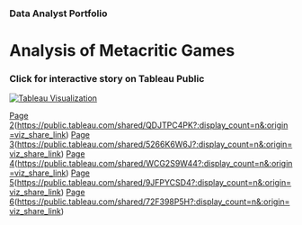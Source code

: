 ### Data Analyst Portfolio

# Analysis of Metacritic Games
### Click for interactive story on Tableau Public
[![Tableau Visualization](https://public.tableau.com/static/images/An/AnalysisofMetacriticGames/Story1/1_rss.png)](https://public.tableau.com/views/AnalysisofMetacriticGames/Story1?:language=en-US&:display_count=n&:origin=viz_share_link)

[Page 2](https://github.com/mlingley/portfolio/blob/56000762c03884d001ee7d6e5bc5a7dd93a98c40/assets/Story%201%20(1).png)(https://public.tableau.com/shared/QDJTPC4PK?:display_count=n&:origin=viz_share_link)
[Page 3](https://github.com/mlingley/portfolio/blob/56000762c03884d001ee7d6e5bc5a7dd93a98c40/assets/Story%201%20(2).png)(https://public.tableau.com/shared/5266K6W6J?:display_count=n&:origin=viz_share_link)
[Page 4](https://github.com/mlingley/portfolio/blob/56000762c03884d001ee7d6e5bc5a7dd93a98c40/assets/Story%201%20(3).png)(https://public.tableau.com/shared/WCG2S9W44?:display_count=n&:origin=viz_share_link)
[Page 5](https://github.com/mlingley/portfolio/blob/56000762c03884d001ee7d6e5bc5a7dd93a98c40/assets/Story%201%20(4).png)(https://public.tableau.com/shared/9JFPYCSD4?:display_count=n&:origin=viz_share_link)
[Page 6](https://github.com/mlingley/portfolio/blob/56000762c03884d001ee7d6e5bc5a7dd93a98c40/assets/Story%201%20(5).png)(https://public.tableau.com/shared/72F398P5H?:display_count=n&:origin=viz_share_link)
